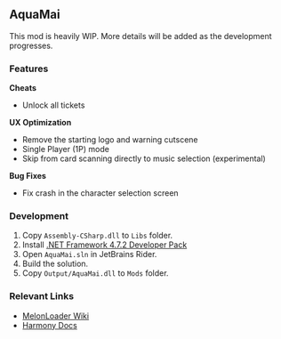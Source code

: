 ## AquaMai

This mod is heavily WIP. More details will be added as the development progresses.

### Features

**Cheats**

* Unlock all tickets

**UX Optimization**

* Remove the starting logo and warning cutscene
* Single Player (1P) mode
* Skip from card scanning directly to music selection (experimental)

**Bug Fixes**

* Fix crash in the character selection screen

### Development

1. Copy `Assembly-CSharp.dll` to `Libs` folder.
2. Install [.NET Framework 4.7.2 Developer Pack](https://dotnet.microsoft.com/en-us/download/dotnet-framework/thank-you/net472-developer-pack-offline-installer)
3. Open `AquaMai.sln` in JetBrains Rider.
4. Build the solution.
5. Copy `Output/AquaMai.dll` to `Mods` folder.

### Relevant Links

* [MelonLoader Wiki](https://melonwiki.xyz/#/modders/quickstart)
* [Harmony Docs](https://harmony.pardeike.net/articles/patching-prefix.html)
